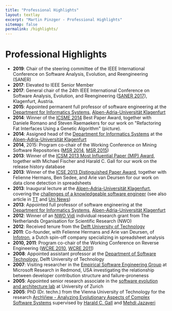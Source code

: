 ```yaml
---
title: "Professional Highlights"
layout: textlay
excerpt: "Martin Pinzger - Professional Highlights"
sitemap: false
permalink: /highlights/
---
```


# Professional Highlights

* **2019**: Chair of the steering committee of the IEEE International Conference on Software Analysis, Evolution, and Reengineering (SANER)
* **2017**: Elevated to IEEE Senior Member
* **2017**: General chair of the 24th IEEE International Conference on Software Analysis, Evolution, and Reengineering ([SANER 2017](http://saner.aau.at/)), Klagenfurt, Austria.
* **2015**: Appointed permanent full professor of software engineering at the [Department for Informatics Systems](https://www.aau.at/en/isys/), [Alpen-Adria-Universität Klagenfurt](http://www.aau.at/)
* **2014**: Winner of the [ICSME 2014](http://www.icsme.org/) Best Paper Award, together with Daniele Romano and Steven Raemaekers for our work on "Refactoring Fat Interfaces Using a Genetic Algorithm" (picture).
* **2014**: Assigned head of the [Department for Informatics Systems](https://www.aau.at/en/isys/) at the [Alpen-Adria-Universität Klagenfurt](http://www.aau.at/)
* **2014**, 2015: Program co-chair of the Working Conference on Mining Software Repositories ([MSR 2014](http://2014.msrconf.org/), [MSR 2015](http://2015.msrconf.org/))
* **2013**: Winner of the [ICSM 2013 Most Influential Paper (MIP) Award](http://icsm2013.tue.nl/AwardWinners/index.html), together with Michael Fischer and Harald C. Gall for our work on the release history database
* **2013**: Winner of the [ICSE 2013 Distinguished Paper Award](http://2013.icse-conferences.org/content/icse2013-awards.html), together with Felienne Hermans, Ben Sedee, and Arie van Deursen for our work on data clone detection in spreadsheets
* **2013**: Inaugural lecture at the [Alpen-Adria-Universität Klagenfurt](http://www.aau.at/), covering the [challenges of a knowledgeable software engineer](http://serg.aau.at/bin/view/MartinPinzger/InaugurationLecture) (see also article in [TT](http://mobileapps.tt.com/panorama/gesellschaft/7570438-91/pfundser-an-universit%C3%A4t-berufen.csp) and [Uni News](http://www.uni-klu.ac.at/main/inhalt/uninews_42162.htm))
* **2013**: Appointed full professor of software engineering at the [Department for Informatics Systems](https://www.aau.at/en/isys/), [Alpen-Adria-Universität Klagenfurt](http://www.aau.at/)
* **2012**: Winner of an [NWO Vidi](http://www.nwo.nl/en/news-and-events/news/2012/NWO+awards+Vidi+grants+to+94+top+researchers.html) individual research grant from The Netherlands Organisation for Scientific Research (NWO)
* **2012**: Received tenure from the [Delft University of Technology](http://www.tudelft.nl/)
* **2011**: Co-founder, with Felienne Hermans and Arie van Deursen, of [Infotron](https://infotron.nl/), a Dutch  spin-off company specializing in spreadsheet analysis
* **2010, 2011**: Program co-chair of the Working Conference on Reverse Engineering ([WCRE 2010](http://web.soccerlab.polymtl.ca/wcre2010/), [WCRE 2011](http://www.cs.wm.edu/semeru/wcre2011/))
* **2008**: Appointed assistant professor at the [Department of Software Technology](http://www.st.ewi.tudelft.nl/), Delft University of Technology
* **2007**: Visiting researcher in the [Empirical Software Engineering Group](http://research.microsoft.com/en-us/groups/ese/) at Microsoft Research in Redmond, USA investigating the relationship between developer contribution structure and failure-proneness
* **2005**: Appointed senior research associate in the [software evolution and architecture lab](http://www.ifi.uzh.ch/seal) at University of Zurich
* **2005**: PhD (Dr. techn.) from the Vienna University of Technology for the research [ArchView - Analyzing Evolutionary Aspects of Complex Software Systems](http://serg.aau.at/pub/MartinPinzger/Publications/pinzger_phdthesis05.pdf) supervised by [Harald C. Gall](http://www.ifi.uzh.ch/seal/people/gall.html) and [Mehdi Jazayeri](http://www.inf.usi.ch/faculty/jazayeri/)



